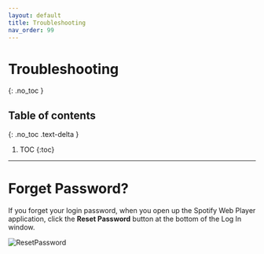 ```yaml
---
layout: default
title: Troubleshooting
nav_order: 99
---
```


# Troubleshooting
{: .no_toc }

## Table of contents
{: .no_toc .text-delta }

1. TOC
{:toc}

---

# Forget Password?

If you forget your login password, when you open up the Spotify Web Player application, click the **Reset Password** button at the bottom of the Log In window.  

![ResetPassword](https://github.com/kanmatthew/Matt-test-docs/tree/gh-pages/assets/images/Reset_password.png?raw=true "Reset Password")
